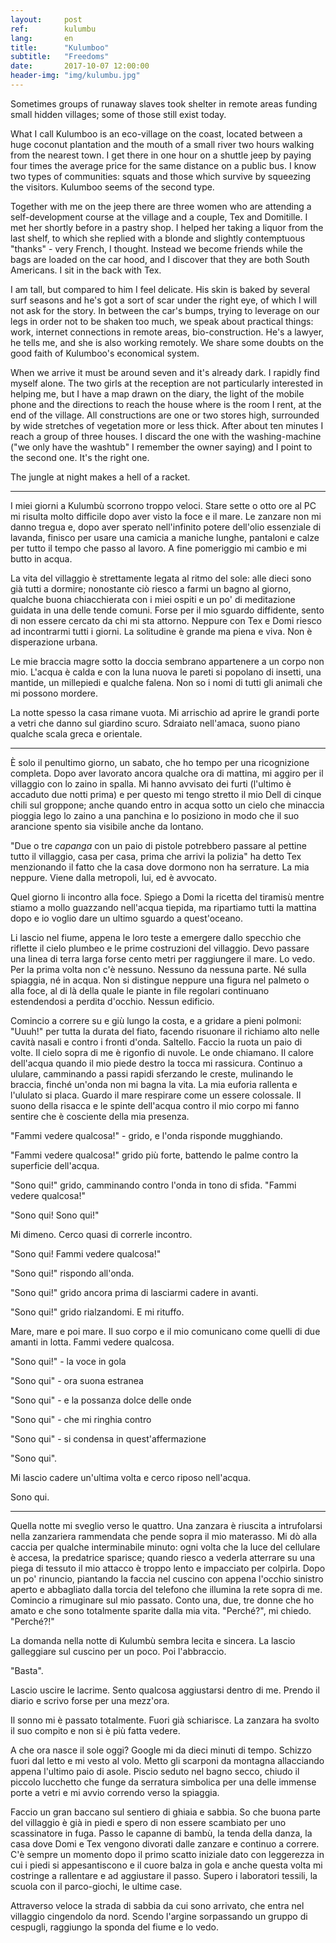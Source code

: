 ```yaml
---
layout:     post
ref:		kulumbu
lang: 		en
title:      "Kulumboo"
subtitle:   "Freedoms"
date:       2017-10-07 12:00:00
header-img: "img/kulumbu.jpg"
---
```


Sometimes groups of runaway slaves took shelter in remote areas funding small hidden villages; some of those still exist today.

What I call Kulumboo is an eco-village on the coast, located between a huge coconut plantation and the mouth of a small river two hours walking from the nearest town. I get there in one hour on a shuttle jeep by paying four times the average price for the same distance on a public bus. I know two types of communities: squats and those which survive by squeezing the visitors. Kulumboo seems of the second type.

Together with me on the jeep there are three women who are attending a self-development course at the village and a couple, Tex and Domitille. I met her shortly before in a pastry shop. I helped her taking a liquor from the last shelf, to which she replied with a blonde and slightly contemptuous "thanks" - very French, I thought. Instead we become friends while the bags are loaded on the car hood, and I discover that they are both South Americans. I sit in the back with Tex.

I am tall, but compared to him I feel delicate. His skin is baked by several surf seasons and he's got a sort of scar under the right eye, of which I will not ask for the story. In between the car's bumps, trying to leverage on our legs in order not to be shaken too much, we speak about practical things: work, internet connections in remote areas, bio-construction. He's a lawyer, he tells me, and she is also working remotely. We share some doubts on the good faith of Kulumboo's economical system.

When we arrive it must be around seven and it's already dark. I rapidly find myself alone. The two girls at the reception are not particularly interested in helping me, but I have a map drawn on the diary, the light of the mobile phone and the directions to reach the house where is the room I rent, at the end of the village. All constructions are one or two stores high, surrounded by wide stretches of vegetation more or less thick. After about ten minutes I reach a group of three houses. I discard the one with the washing-machine ("we only have the washtub" I remember the owner saying) and I point to the second one. It's the right one.

The jungle at night makes a hell of a racket.

---

I miei giorni a Kulumbù scorrono troppo veloci. Stare sette o otto ore al PC mi risulta molto difficile dopo aver visto la foce e il mare. Le zanzare non mi danno tregua e, dopo aver sperato nell'infinito potere dell'olio essenziale di lavanda, finisco per usare una camicia a maniche lunghe, pantaloni e calze per tutto il tempo che passo al lavoro. A fine pomeriggio mi cambio e mi butto in acqua.

La vita del villaggio è strettamente legata al ritmo del sole: alle dieci sono già tutti a dormire; nonostante ciò riesco a farmi un bagno al giorno, qualche buona chiacchierata con i miei ospiti e un po' di meditazione guidata in una delle tende comuni. Forse per il mio sguardo diffidente, sento di non essere cercato da chi mi sta attorno. Neppure con Tex e Domi riesco ad incontrarmi tutti i giorni. La solitudine è grande ma piena e viva. Non è disperazione urbana. 

Le mie braccia magre sotto la doccia sembrano appartenere a un corpo non mio. L'acqua è calda e con la luna nuova le pareti si popolano di insetti, una mantide, un millepiedi e qualche falena. Non so i nomi di tutti gli animali che mi possono mordere.

La notte spesso la casa rimane vuota. Mi arrischio ad aprire le grandi porte a vetri che danno sul giardino scuro. Sdraiato nell'amaca, suono piano qualche scala greca e orientale.

---

È solo il penultimo giorno, un sabato, che ho tempo per una ricognizione completa. Dopo aver lavorato ancora qualche ora di mattina, mi aggiro per il villaggio con lo zaino in spalla. Mi hanno avvisato dei furti (l'ultimo è accaduto due notti prima) e per questo mi tengo stretto il mio Dell di cinque chili sul groppone; anche quando entro in acqua sotto un cielo che minaccia pioggia lego lo zaino a una panchina e lo posiziono in modo che il suo arancione spento sia visibile anche da lontano. 

"Due o tre *capanga* con un paio di pistole potrebbero passare al pettine tutto il villaggio, casa per casa, prima che arrivi la polizia" ha detto Tex menzionando il fatto che la casa dove dormono non ha serrature. La mia neppure. Viene dalla metropoli, lui, ed è avvocato.

Quel giorno li incontro alla foce. Spiego a Domi la ricetta del tiramisù mentre stiamo a mollo guazzando nell'acqua tiepida, ma ripartiamo tutti la mattina dopo e io voglio dare un ultimo sguardo a quest'oceano.

Li lascio nel fiume, appena le loro teste a emergere dallo specchio che riflette il cielo plumbeo e le prime costruzioni del villaggio. Devo passare una linea di terra larga forse cento metri per raggiungere il mare. Lo vedo. Per la prima volta non c'è nessuno. Nessuno da nessuna parte. Né sulla spiaggia, né in acqua. Non si distingue neppure una figura nel palmeto o alla foce, al di là della quale le piante in file regolari continuano estendendosi a perdita d'occhio. Nessun edificio.

Comincio a correre su e giù lungo la costa, e a gridare a pieni polmoni: "Uuuh!" per tutta la durata del fiato, facendo risuonare il richiamo alto nelle cavità nasali e contro i fronti d'onda. Saltello. Faccio la ruota un paio di volte. Il cielo sopra di me è rigonfio di nuvole. Le onde chiamano. Il calore dell'acqua quando il mio piede destro la tocca mi rassicura. Continuo a ululare, camminando a passi rapidi sferzando le creste, mulinando le braccia, finché un'onda non mi bagna la vita. La mia euforia rallenta e l'ululato si placa. Guardo il mare respirare come un essere colossale. Il suono della risacca e le spinte dell'acqua contro il mio corpo mi fanno sentire che è cosciente della mia presenza.

"Fammi vedere qualcosa!" - grido, e l'onda risponde mugghiando.

"Fammi vedere qualcosa!" grido più forte, battendo le palme contro la superficie dell'acqua.

"Sono qui!" grido, camminando contro l'onda in tono di sfida. "Fammi vedere qualcosa!"

"Sono qui! Sono qui!"

Mi dimeno. Cerco quasi di correrle incontro.

"Sono qui! Fammi vedere qualcosa!"

"Sono qui!" rispondo all'onda.

"Sono qui!" grido ancora prima di lasciarmi cadere in avanti.

"Sono qui!" grido rialzandomi. E mi rituffo.

Mare, mare e poi mare. Il suo corpo e il mio comunicano come quelli di due amanti in lotta. Fammi vedere qualcosa.

"Sono qui!" - la voce in gola

"Sono qui" - ora suona estranea

"Sono qui" - e la possanza dolce delle onde

"Sono qui" - che mi ringhia contro

"Sono qui" - si condensa in quest'affermazione

"Sono qui".

Mi lascio cadere un'ultima volta e cerco riposo nell'acqua.

Sono qui.

---

Quella notte mi sveglio verso le quattro. Una zanzara è riuscita a intrufolarsi nella zanzariera rammendata che pende sopra il mio materasso. Mi dò alla caccia per qualche interminabile minuto: ogni volta che la luce del cellulare è accesa, la predatrice sparisce; quando riesco a vederla atterrare su una piega di tessuto il mio attacco è troppo lento e impacciato per colpirla. Dopo un po' rinuncio, piantando la faccia nel cuscino con appena l'occhio sinistro aperto e abbagliato dalla torcia del telefono che illumina la rete sopra di me. Comincio a rimuginare sul mio passato. Conto una, due, tre donne che ho amato e che sono totalmente sparite dalla mia vita. "Perché?", mi chiedo. "Perché?!"

La domanda nella notte di Kulumbù sembra lecita e sincera. La lascio galleggiare sul cuscino per un poco. Poi l'abbraccio.

"Basta".

Lascio uscire le lacrime. Sento qualcosa aggiustarsi dentro di me. Prendo il diario e scrivo forse per una mezz'ora.

Il sonno mi è passato totalmente. Fuori già schiarisce. La zanzara ha svolto il suo compito e non si è più fatta vedere. 

A che ora nasce il sole oggi? Google mi da dieci minuti di tempo. Schizzo fuori dal letto e mi vesto al volo. Metto gli scarponi da montagna allacciando appena l'ultimo paio di asole. Piscio seduto nel bagno secco, chiudo il piccolo lucchetto che funge da serratura simbolica per una delle immense porte a vetri e mi avvio correndo verso la spiaggia. 

Faccio un gran baccano sul sentiero di ghiaia e sabbia. So che buona parte del villaggio è già in piedi e spero di non essere scambiato per uno scassinatore in fuga. Passo le capanne di bambù, la tenda della danza, la casa dove Domi e Tex vengono divorati dalle zanzare e continuo a correre. C'è sempre un momento dopo il primo scatto iniziale dato con leggerezza in cui i piedi si appesantiscono e il cuore balza in gola e anche questa volta mi costringe a rallentare e ad aggiustare il passo. Supero i laboratori tessili, la scuola con il parco-giochi, le ultime case.

Attraverso veloce la strada di sabbia da cui sono arrivato, che entra nel villaggio cingendolo da nord. Scendo l'argine sorpassando un gruppo di cespugli, raggiungo la sponda del fiume e lo vedo. 


